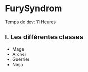 # FurySyndrom

Temps de dev: 11 Heures

## I. Les différentes classes

- Mage
- Archer
- Guerrier
- Ninja
